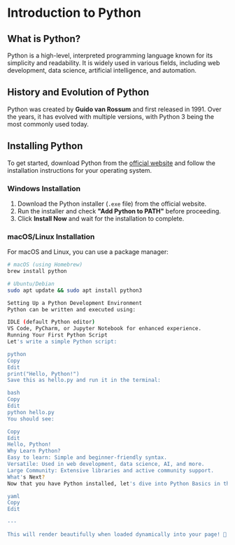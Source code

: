 # Introduction to Python

## What is Python?
Python is a high-level, interpreted programming language known for its simplicity and readability. It is widely used in various fields, including web development, data science, artificial intelligence, and automation.

## History and Evolution of Python
Python was created by **Guido van Rossum** and first released in 1991. Over the years, it has evolved with multiple versions, with Python 3 being the most commonly used today.

## Installing Python

To get started, download Python from the [official website](https://www.python.org/downloads/) and follow the installation instructions for your operating system.

### Windows Installation
1. Download the Python installer (`.exe` file) from the official website.
2. Run the installer and check **"Add Python to PATH"** before proceeding.
3. Click **Install Now** and wait for the installation to complete.

### macOS/Linux Installation
For macOS and Linux, you can use a package manager:

```bash
# macOS (using Homebrew)
brew install python

# Ubuntu/Debian
sudo apt update && sudo apt install python3

Setting Up a Python Development Environment
Python can be written and executed using:

IDLE (default Python editor)
VS Code, PyCharm, or Jupyter Notebook for enhanced experience.
Running Your First Python Script
Let's write a simple Python script:

python
Copy
Edit
print("Hello, Python!")
Save this as hello.py and run it in the terminal:

bash
Copy
Edit
python hello.py
You should see:

Copy
Edit
Hello, Python!
Why Learn Python?
Easy to learn: Simple and beginner-friendly syntax.
Versatile: Used in web development, data science, AI, and more.
Large Community: Extensive libraries and active community support.
What's Next?
Now that you have Python installed, let's dive into Python Basics in the next chapter!

yaml
Copy
Edit

---

This will render beautifully when loaded dynamically into your page! 🎉 Need modifications?